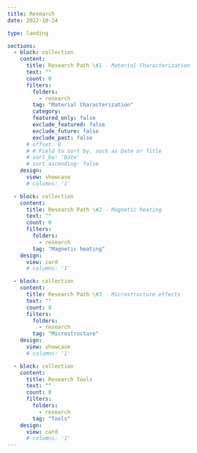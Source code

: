 ```yaml
---
title: Research
date: 2022-10-24

type: landing

sections:
  - block: collection
    content:
      title: Research Path \#1 - Material Characterization
      text: ""
      count: 0
      filters:
        folders:
          - research
        tag: "Material Characterization"
        category: 
        featured_only: false
        exclude_featured: false
        exclude_future: false
        exclude_past: false
      # offset: 0
      # # Field to sort by, such as Date or Title
      # sort_by: 'Date'
      # sort_ascending: false
    design:
      view: showcase
      # columns: '1'

  - block: collection
    content:
      title: Research Path \#2 - Magnetic heating
      text: ""
      count: 0
      filters:
        folders:
          - research
        tag: "Magnetic heating"
    design:
      view: card
      # columns: '1'

  - block: collection
    content:
      title: Research Path \#3 - Microstructure effects
      text: ""
      count: 0
      filters:
        folders:
          - research
        tag: "Microstructure"
    design:
      view: showcase
      # columns: '1'

  - block: collection
    content:
      title: Research Tools
      text: ""
      count: 0
      filters:
        folders:
          - research
        tag: "Tools"
    design:
      view: card
      # columns: '1'
---
```

